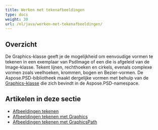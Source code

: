 ```yaml
---
title: Werken met tekenafbeeldingen
type: docs
weight: 30
url: /nl/java/werken-met-tekenafbeeldingen/
---
```



## **Overzicht**
De Graphics-klasse geeft je de mogelijkheid om eenvoudige vormen te tekenen in een exemplaar van PsdImage of een die is afgeleid van de Image-klasse. Tekent lijnen, rechthoeken en cirkels, evenals complexe vormen zoals veelhoeken, krommen, bogen en Bezier-vormen. De Aspose.PSD-bibliotheek maakt dergelijke vormen met behulp van de [Graphics-klasse](https://reference.aspose.com/psd/java/com.aspose.psd.class-use/Graphics) die zich bevindt in de Aspose.PSD-namespace.


## **Artikelen in deze sectie**
- [Afbeeldingen tekenen](/nl/psd/java/afbeeldingen-tekenen/)
- [Afbeeldingen tekenen met Graphics](/nl/psd/java/afbeeldingen-tekenen-met-graphics/)
- [Afbeeldingen tekenen met GraphicsPath](/nl/psd/java/afbeeldingen-tekenen-met-graphicspath/)
